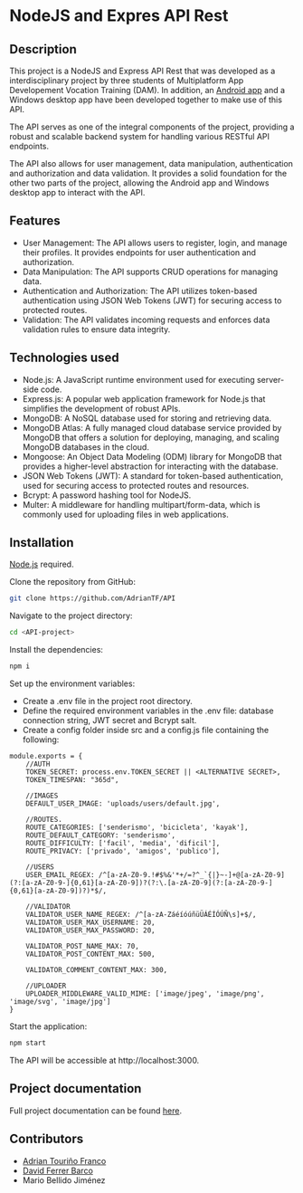 # NodeJS and Expres API Rest

## Description
This project is a NodeJS and Express API Rest that was developed as a interdisciplinary project by three students of Multiplatform App Developement Vocation Training (DAM). In addition, an [Android app] and a Windows desktop app have been developed together to make use of this API.

The API serves as one of the integral components of the project, providing a robust and scalable backend system for handling various RESTful API endpoints.

The API also allows for user management, data manipulation, authentication and authorization and data validation. It provides a solid foundation for the other two parts of the project, allowing the Android app and Windows desktop app to interact with the API.

## Features
- User Management: The API allows users to register, login, and manage their profiles. It provides endpoints for user authentication and authorization.
- Data Manipulation: The API supports CRUD operations for managing data.
- Authentication and Authorization: The API utilizes token-based authentication using JSON Web Tokens (JWT) for securing access to protected routes.
- Validation: The API validates incoming requests and enforces data validation rules to ensure data integrity.

## Technologies used
- Node.js: A JavaScript runtime environment used for executing server-side code.
- Express.js: A popular web application framework for Node.js that simplifies the development of robust APIs.
- MongoDB: A NoSQL database used for storing and retrieving data.
- MongoDB Atlas: A fully managed cloud database service provided by MongoDB that offers a solution for deploying, managing, and scaling MongoDB databases in the cloud.
- Mongoose: An Object Data Modeling (ODM) library for MongoDB that provides a higher-level abstraction for interacting with the database.
- JSON Web Tokens (JWT): A standard for token-based authentication, used for securing access to protected routes and resources.
- Bcrypt: A password hashing tool for NodeJS.
- Multer: A middleware for handling multipart/form-data, which is commonly used for uploading files in web applications.

## Installation

[Node.js](https://nodejs.org/) required.

Clone the repository from GitHub:
```sh
git clone https://github.com/AdrianTF/API
```

Navigate to the project directory:
```sh
cd <API-project>
```
Install the dependencies:
```sh
npm i
```

Set up the environment variables:
- Create a .env file in the project root directory.
- Define the required environment variables in the .env file: database connection string, JWT secret and Bcrypt salt.
- Create a config folder inside src and a config.js file containing the following:
```node
module.exports = {
    //AUTH
    TOKEN_SECRET: process.env.TOKEN_SECRET || <ALTERNATIVE SECRET>,
    TOKEN_TIMESPAN: "365d",

    //IMAGES
    DEFAULT_USER_IMAGE: 'uploads/users/default.jpg',

    //ROUTES.
    ROUTE_CATEGORIES: ['senderismo', 'bicicleta', 'kayak'],
    ROUTE_DEFAULT_CATEGORY: 'senderismo',
    ROUTE_DIFFICULTY: ['facil', 'media', 'dificil'],
    ROUTE_PRIVACY: ['privado', 'amigos', 'publico'],

    //USERS
    USER_EMAIL_REGEX: /^[a-zA-Z0-9.!#$%&'*+/=?^_`{|}~-]+@[a-zA-Z0-9](?:[a-zA-Z0-9-]{0,61}[a-zA-Z0-9])?(?:\.[a-zA-Z0-9](?:[a-zA-Z0-9-]{0,61}[a-zA-Z0-9])?)*$/,

    //VALIDATOR
    VALIDATOR_USER_NAME_REGEX: /^[a-zA-ZáéíóúñüÜÁÉÍÓÚÑ\s]+$/,
    VALIDATOR_USER_MAX_USERNAME: 20,
    VALIDATOR_USER_MAX_PASSWORD: 20,

    VALIDATOR_POST_NAME_MAX: 70,
    VALIDATOR_POST_CONTENT_MAX: 500,

    VALIDATOR_COMMENT_CONTENT_MAX: 300,

    //UPLOADER
    UPLOADER_MIDDLEWARE_VALID_MIME: ['image/jpeg', 'image/png', 'image/svg', 'image/jpg']
}
```

Start the application:
```sh
npm start
```

The API will be accessible at http://localhost:3000.

## Project documentation
Full project documentation can be found [here].

## Contributors
- [Adrian Touriño Franco] 
- [David Ferrer Barco]
- Mario Bellido Jiménez 

[Android app]: <https://github.com/DavidFerrerBarco/Intermodal>
[Adrian Touriño Franco]: <https://www.linkedin.com/in/adrian-tourinio/>
[David Ferrer Barco]: <https://github.com/DavidFerrerBarco>
[here]: <https://mega.nz/file/s8MxTDAT#VQqv5_uO-6ZXpGeOD9UAR7WzjQIsAir5Kre3nPlIy1Q>
   
